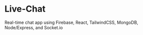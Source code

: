 # Live-Chat
Real-time chat app using Firebase, React, TailwindCSS, MongoDB, Node/Express, and Socket.io
